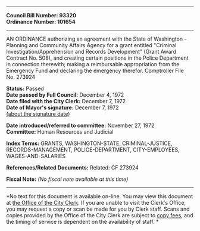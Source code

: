 * * * * *  
  
**Council Bill Number: [](#h0)[](#h2)93320**   
**Ordinance Number: 101654**  
  
* * * * *  
  
AN ORDINANCE authorizing an agreement with the State of Washington - Planning and Community Affairs Agency for a grant entitled "Criminal Investigation/Apprehension and Records Development" (Grant Award Contract No. 508), and creating certain positions in the Police Department in connection therewith; making a reimbursable appropriation from the Emergency Fund and declaring the emergency therefor. Comptroller File No. 273924  
  
**Status:** Passed   
**Date passed by Full Council:** December 4, 1972   
**Date filed with the City Clerk:** December 7, 1972   
**Date of Mayor's signature:** December 7, 1972   
[(about the signature date)](/~public/approvaldate.htm)   
  
  
**Date introduced/referred to committee:** November 27, 1972   
**Committee:** Human Resources and Judicial   
  
**Index Terms:** GRANTS, WASHINGTON-STATE, CRIMINAL-JUSTICE, RECORDS-MANAGEMENT, POLICE-DEPARTMENT, CITY-EMPLOYEES, WAGES-AND-SALARIES  
  
**References/Related Documents:** Related: CF 273924  
  
**Fiscal Note:** *(No fiscal note available at this time)*  
  
* * * * *  
  
*No text for this document is available on-line. You may view this document at [the Office of the City Clerk](http://www.seattle.gov/leg/clerk/contactUs.htm). If you are unable to visit the Clerk's Office, you may request a copy or scan be made for you by Clerk staff. Scans and copies provided by the Office of the City Clerk are subject to [copy fees](http://clerk.seattle.gov/~public/clerkfees.htm), and the timing of service is dependent on the availability of staff. *  
  
  
